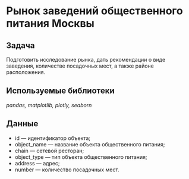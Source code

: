 # Рынок заведений общественного питания Москвы

## Задача

Подготовить исследование рынка, дать рекомендации о виде заведения, количестве посадочных мест, а также районе расположения.

## Используемые библиотеки

*pandas, matplotlib, plotly, seaborn*

## Данные

- id — идентификатор объекта;
- object_name — название объекта общественного питания;
- chain — сетевой ресторан;
- object_type — тип объекта общественного питания;
- address — адрес;
- number — количество посадочных мест.
